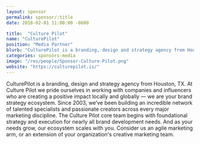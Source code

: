 ```yaml
---
layout: sponsor
permalink: sponsor/:title
date: 2018-02-01 11:00:00 -0600

title:  "Culture Pilot"
name: "CulturePilot"
position: "Media Partner"
blurb: "CulturePilot is a branding, design and strategy agency from Houston, TX."
categories: sponsors-media
image: "/res/people/Sponsor-Culture-Pilot.png"
website: "https://culturepilot.is/"
---
```


CulturePilot is a branding, design and strategy agency from Houston, TX. At Culture Pilot we pride ourselves in working with companies and influencers who are creating a positive impact locally and globally — we are your brand strategy ecosystem. Since 2003, we’ve been building an incredible network of talented specialists and passionate creators across every major marketing discipline. The Culture Pilot core team begins with foundational strategy and execution for nearly all brand development needs. And as your needs grow, our ecosystem scales with you. Consider us an agile marketing arm, or an extension of your organization's creative marketing team.

